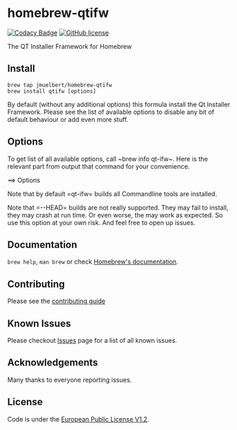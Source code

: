 # homebrew-qtifw

[![Codacy Badge](https://api.codacy.com/project/badge/Grade/a02f8b8cb77d4d7088c8c3be5bc4f9ae)](https://app.codacy.com/manual/jmuelbert/homebrew-qtifw?utm_source=github.com&utm_medium=referral&utm_content=jmuelbert/homebrew-qtifw&utm_campaign=Badge_Grade_Dashboard)
[![GitHub license](https://img.shields.io/badge/license-EUPL-blue.svg)](https://joinup.ec.europa.eu/page/eupl-text-11-12)

The QT Installer Framework for Homebrew

## Install

    brew tap jmuelbert/homebrew-qtifw
    brew install qtifw [options]

By default (without any additional options) this formula install the
Qt Installer Framework. Please see the list of available options to
disable any bit of default behaviour or add even more stuff.

## Options

To get list of all available options, call ~brew info qt-ifw~. Here is
the relevant part from output that command for your convenience.

==> Options

Note that by default =qt-ifw= builds all Commandline tools are installed.

Note that =--HEAD= builds are not really supported. They may fail to install,
they may crash at run time. Or even worse, the may work as expected. So use this
option at your own risk. And feel free to open up issues.

## Documentation

`brew help`, `man brew` or check [Homebrew's documentation](https://github.com/Homebrew/brew/blob/master/README.md).

## Contributing

Please see the [contributing guide](https://github.com/jmuelbert/homebrew-qtifw/blob/master/CONTRIBUTING.md)

## Known Issues

Please checkout [Issues](https://github.com/jmuelbert/homebrew-qtifw/issues) page for a list of all known issues.

## Acknowledgements

Many thanks to everyone reporting issues.

## License

Code is under the [European Public License V1.2](https://github.com/jmuelbert/homebrew-qtifw/blob/master/LICENSE.EUPL-1_2.txt).
